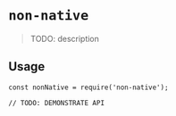 # `non-native`

> TODO: description

## Usage

```
const nonNative = require('non-native');

// TODO: DEMONSTRATE API
```
